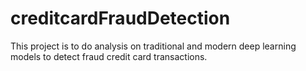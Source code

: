 # creditcardFraudDetection
This project is to do analysis on traditional and modern deep learning models to detect fraud credit card transactions.
